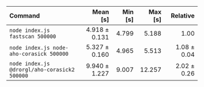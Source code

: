 | Command | Mean [s] | Min [s] | Max [s] | Relative |
|:---|---:|---:|---:|---:|
| `node index.js fastscan 500000` | 4.918 ± 0.131 | 4.799 | 5.188 | 1.00 |
| `node index.js node-aho-corasick 500000` | 5.327 ± 0.160 | 4.965 | 5.513 | 1.08 ± 0.04 |
| `node index.js @drorgl/aho-corasick2 500000` | 9.940 ± 1.227 | 9.007 | 12.257 | 2.02 ± 0.26 |
